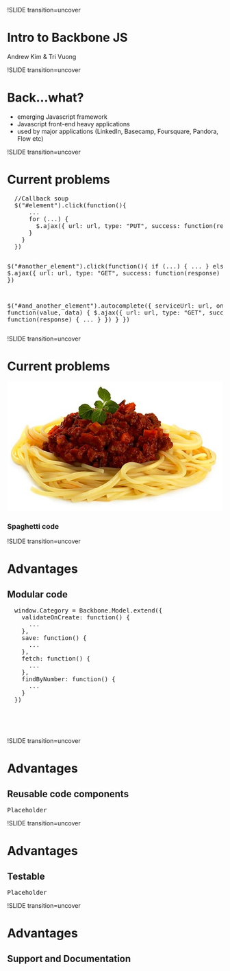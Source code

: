 !SLIDE transition=uncover
<h1>Intro to Backbone JS</h1>
<span>Andrew Kim & Tri Vuong</span>

!SLIDE transition=uncover
<h1 class="slide_title">Back...what?</h1>
<ul>
<li>emerging Javascript framework</li>
<li>Javascript front-end heavy applications</li>
<li>used by major applications (LinkedIn, Basecamp, Foursquare, Pandora, Flow etc)</li>
</ul>

!SLIDE transition=uncover
<h1 class="slide_title">Current problems</h1>
<pre class="sh_javascript_dom">
  //Callback soup
  $("#element").click(function(){
      ...
      for (...) {
        $.ajax({ url: url, type: "PUT", success: function(response) { ... } })
      }
    }
  })
  
  $("#another_element").click(function(){
    if (...) {
      ...
    } else {
      $.ajax({ url: url, type: "GET", success: function(response) { ... } })
    }
  })
  
  $("#and_another_element").autocomplete({
    serviceUrl: url,
    onSelect: function(value, data) {
      $.ajax({ url: url, type: "GET", success: function(response) { ... } })
    }
  })
</pre>

!SLIDE transition=uncover
<h1 class="slide_title">Current problems</h1>
<img src="img/spaghetti-bolognese.jpg" />
<h3>Spaghetti code</h3>

!SLIDE transition=uncover
<h1 class="slide_title">Advantages</h1>
<h2>Modular code</h2>
<pre class="sh_javascript_dom">
  window.Category = Backbone.Model.extend({
    validateOnCreate: function() {
      ...
    },
    save: function() {
      ...
    },
    fetch: function() {
      ...
    },
    findByNumber: function() {
      ...
    }
  })
</pre>
<br>
<br>
<br>

!SLIDE transition=uncover
<h1 class="slide_title">Advantages</h1>
<h2>Reusable code components</h2>
<pre class="sh_javascript_dom">
Placeholder  
</pre>

!SLIDE transition=uncover
<h1 class="slide_title">Advantages</h1>
<h2>Testable</h2>
<pre class="sh_javascript_dom">
Placeholder  
</pre>

!SLIDE transition=uncover
<h1 class="slide_title">Advantages</h1>
<h2>Support and Documentation</h2>
